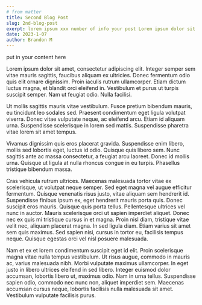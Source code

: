 ```yaml
---
# from matter
title: Second Blog Post
slug: 2nd-blog-post
exerpt: lorem ipsum xxx number of info your post Lorem ipsum dolor sit amet, consectetur adipiscing elit. Integer semper sem vitae mauris sagittis, faucibus aliquam ex ultricies.
date: 2023-1-07
author: Brandon M
---
```


<!-- content and body  -->

put in your content here

Lorem ipsum dolor sit amet, consectetur adipiscing elit. Integer semper sem vitae mauris sagittis, faucibus aliquam ex ultricies. Donec fermentum odio quis elit ornare dignissim. Proin iaculis rutrum ullamcorper. Etiam dictum luctus magna, et blandit orci eleifend in. Vestibulum et purus ut turpis suscipit semper. Nam ut feugiat odio. Nulla facilisi.

Ut mollis sagittis mauris vitae vestibulum. Fusce pretium bibendum mauris, eu tincidunt leo sodales sed. Praesent condimentum eget ligula volutpat viverra. Donec vitae vulputate neque, ac eleifend arcu. Etiam id aliquam urna. Suspendisse scelerisque in lorem sed mattis. Suspendisse pharetra vitae lorem sit amet tempus.

Vivamus dignissim quis eros placerat gravida. Suspendisse enim libero, mollis sed lobortis eget, luctus id odio. Quisque quis libero sem. Nunc sagittis ante ac massa consectetur, a feugiat arcu laoreet. Donec id mollis urna. Quisque ut ligula at nulla rhoncus congue in eu turpis. Phasellus tristique bibendum massa.

Cras vehicula rutrum ultrices. Maecenas malesuada tortor vitae ex scelerisque, ut volutpat neque semper. Sed eget magna vel augue efficitur fermentum. Quisque venenatis risus justo, vitae aliquam sem hendrerit id. Suspendisse finibus ipsum ex, eget hendrerit mauris porta quis. Donec suscipit eros mauris. Quisque quis porta tellus. Pellentesque ultrices vel nunc in auctor. Mauris scelerisque orci ut sapien imperdiet aliquet. Donec nec ex quis mi tristique cursus in et magna. Proin nisl diam, tristique vitae velit nec, aliquam placerat magna. In sed ligula diam. Etiam varius sit amet sem quis maximus. Sed sapien nisi, cursus in tortor eu, facilisis tempus neque. Quisque egestas orci vel nisl posuere malesuada.

Nam et ex et lorem condimentum suscipit eget id elit. Proin scelerisque magna vitae nulla tempus vestibulum. Ut risus augue, commodo in mauris ac, varius malesuada nibh. Morbi vulputate maximus ullamcorper. In eget justo in libero ultrices eleifend in sed libero. Integer euismod dolor accumsan, lobortis libero ut, maximus odio. Nam in urna tellus. Suspendisse sapien odio, commodo nec nunc non, aliquet imperdiet sem. Maecenas accumsan cursus neque, lobortis facilisis nulla malesuada sit amet. Vestibulum vulputate facilisis purus.
